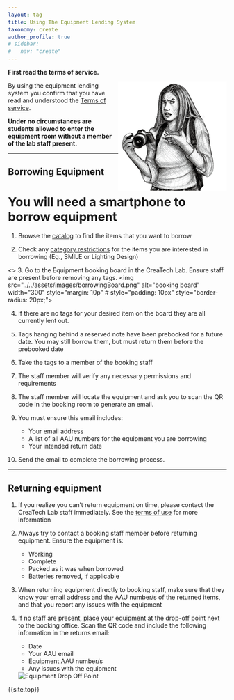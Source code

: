 ```yaml
---
layout: tag
title: Using The Equipment Lending System
taxonomy: create
author_profile: true
# sidebar:
#   nav: "create"
---
```

<a href = "#top"></a>
**First read the terms of service.**

<img align="right" src="/assets/images/howto.png">

By using the equipment lending system you confirm that you have read and understood the [Terms of service](/_pages/terms/). 

**Under no circumstances are students allowed to enter the equipment room without a member of the lab staff present.**

-------------------------


## Borrowing Equipment

# You will need a smartphone to borrow equipment

1. Browse the <a href="/_pages/equipmentListing.md/">catalog</a> to find the items that you want to borrow

2. Check any [category restrictions](/_pages/terms#restrictions) for the items you are interested in borrowing (Eg., SMILE or Lighting Design)

<> 3. Go to the Equipment booking board in the CreaTech Lab. Ensure staff are present before removing any tags. <img src="../../assets/images/borrowingBoard.png" alt="booking board" width="300" style="margin: 10p" # style="padding: 10px" style="border-radius: 20px;">

4. If there are no tags for your desired item on the board they are all currently lent out.

5. Tags hanging behind a reserved note have been prebooked for a future date. You may still borrow them, but must return them before the prebooked date

6. Take the tags to a member of the booking staff

7. The staff member will verify any necessary permissions and requirements

8. The staff member will locate the equipment and ask you to scan the QR code in the booking room to generate an email.

9. You must ensure this email includes:
	- Your email address
	- A list of all AAU numbers for the equipment you are borrowing
	- Your intended return date

10. Send the email to complete the borrowing process.

-------------------------

## Returning equipment

1. If you realize you can’t return equipment on time, please contact the CreaTech Lab staff immediately. 
See the [terms of use](/_pages/terms) for more information

2. Always try to contact a booking staff member before returning equipment. Ensure the equipment is:
	- Working
	- Complete
	- Packed as it was when borrowed
	- Batteries removed, if applicable

3. When returning equipment directly to booking staff, make sure that they know your email address and the AAU number/s of the returned items,
and that you report any issues with the equipment

4. If no staff are present, place your equipment at the drop-off point next to the booking office. Scan the QR code and include the following information in the returns email:
	- Date
	- Your AAU email
	- Equipment AAU number/s
	- Any issues with the equipment
	<img src="../../assets/images/dropOff.png" alt="Equipment Drop Off Point" width="300" style="margin: 10p" style="padding: 10px" style="border-radius: 20px;">

{{site.top}}



	